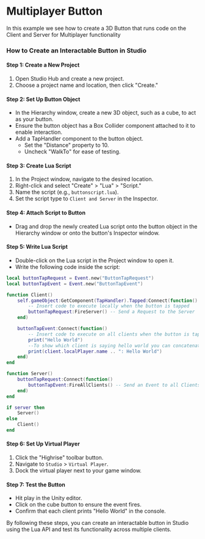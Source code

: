 # **Multiplayer Button**
In this example we see how to create a 3D Button that runs code on the Client and Server for Multiplayer functionality
### How to Create an Interactable Button in Studio

#### Step 1: Create a New Project
1. Open Studio Hub and create a new project.
2. Choose a project name and location, then click "Create."

#### Step 2: Set Up Button Object
- In the Hierarchy window, create a new 3D object, such as a cube, to act as your button.
- Ensure the button object has a Box Collider component attached to it to enable interaction.
- Add a TapHandler component to the button object.
  - Set the "Distance" property to 10.
  - Uncheck "WalkTo" for ease of testing.

#### Step 3: Create Lua Script
1. In the Project window, navigate to the desired location.
2. Right-click and select "Create" > "Lua" > "Script."
3. Name the script (e.g., `buttonscript.lua`).
4. Set the script type to `Client and Server` in the Inspector.

#### Step 4: Attach Script to Button
- Drag and drop the newly created Lua script onto the button object in the Hierarchy window or onto the button's Inspector window.

#### Step 5: Write Lua Script
- Double-click on the Lua script in the Project window to open it.
- Write the following code inside the script:

```lua
local buttonTapRequest = Event.new("ButtonTapRequest")
local buttonTapEvent = Event.new("ButtonTapEvent")

function Client()
    self.gameObject:GetComponent(TapHandler).Tapped:Connect(function()
        -- Insert code to execute locally when the button is tapped
        buttonTapRequest:FireServer() -- Send a Request to the Server
    end)

    buttonTapEvent:Connect(function()
        -- Insert code to execute on all clients when the button is tapped by any one
        print("Hello World")
        --To show which client is saying hello world you can concatenate 'Hello World' with client.localPlayer.name
        print(client.localPlayer.name .. ": Hello World")
    end)
end

function Server()
    buttonTapRequest:Connect(function()
        buttonTapEvent:FireAllClients() -- Send an Event to all Clients
    end)
end

if server then
    Server()
else
    Client()
end
```

#### Step 6: Set Up Virtual Player
1. Click the "Highrise" toolbar button.
2. Navigate to `Studio` > `Virtual Player`.
3. Dock the virtual player next to your game window.

#### Step 7: Test the Button
- Hit play in the Unity editor.
- Click on the cube button to ensure the event fires.
- Confirm that each client prints "Hello World" in the console.

By following these steps, you can create an interactable button in Studio using the Lua API and test its functionality across multiple clients.